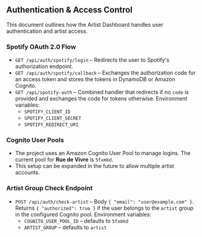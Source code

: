 ## Authentication & Access Control

This document outlines how the Artist Dashboard handles user authentication and artist access.

### Spotify OAuth 2.0 Flow
- `GET /api/auth/spotify/login` – Redirects the user to Spotify's authorization endpoint.
- `GET /api/auth/spotify/callback` – Exchanges the authorization code for an access token and stores the tokens in DynamoDB or Amazon Cognito.
- `GET /api/spotify-auth` – Combined handler that redirects if no `code` is provided and exchanges the code for tokens otherwise.
  Environment variables:
  - `SPOTIFY_CLIENT_ID`
  - `SPOTIFY_CLIENT_SECRET`
  - `SPOTIFY_REDIRECT_URI`

### Cognito User Pools
- The project uses an Amazon Cognito User Pool to manage logins. The current pool for **Rue de Vivre** is `5fxmkd`.
- This setup can be expanded in the future to allow multiple artist accounts.

### Artist Group Check Endpoint
- `POST /api/auth/check-artist` – Body `{ "email": "user@example.com" }`.
  Returns `{ "authorized": true }` if the user belongs to the `artist` group in the configured Cognito pool.
  Environment variables:
  - `COGNITO_USER_POOL_ID` – defaults to `5fxmkd`
  - `ARTIST_GROUP` – defaults to `artist`
